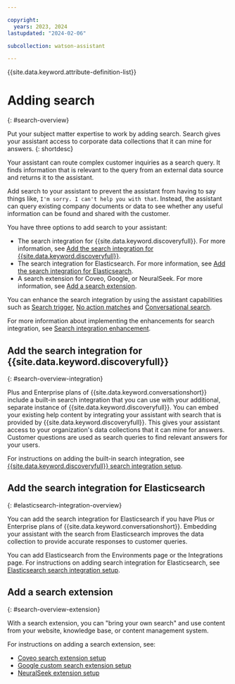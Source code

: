 ```yaml
---

copyright:
  years: 2023, 2024
lastupdated: "2024-02-06"

subcollection: watson-assistant

---
```


{{site.data.keyword.attribute-definition-list}}

# Adding search
{: #search-overview}

Put your subject matter expertise to work by adding search. Search gives your assistant access to corporate data collections that it can mine for answers.
{: shortdesc}

Your assistant can route complex customer inquiries as a search query. It finds information that is relevant to the query from an external data source and returns it to the assistant.

Add search to your assistant to prevent the assistant from having to say things like, `I'm sorry. I can't help you with that`. Instead, the assistant can query existing company documents or data to see whether any useful information can be found and shared with the customer.

You have three options to add search to your assistant:
- The search integration for {{site.data.keyword.discoveryfull}}. For more information, see [Add the search integration for {{site.data.keyword.discoveryfull}}](#search-overview-integration).
- The search integration for Elasticsearch. For more information, see [Add the search integration for Elasticsearch](#elasticsearch-integration-overview).
- A search extension for Coveo, Google, or NeuralSeek. For more information, see [Add a search extension](#search-overview-extension).

You can enhance the search integration by using the assistant capabilities such as [Search trigger](/docs/watson-assistant?topic=watson-assistant-search-integration-enhancement#search-add-trigger),  [No action matches](/docs/watson-assistant?topic=watson-assistant-handle-errors#no-action-matches) and [Conversational search](/docs/watson-assistant?topic=watson-assistant-conversational-search#conversational-search-setup). 

For more information about implementing the enhancements for search integration, see [Search integration enhancement](/docs/watson-assistant?topic=watson-assistant-search-integration-enhancement).

## Add the search integration for {{site.data.keyword.discoveryfull}}
{: #search-overview-integration}

Plus and Enterprise plans of {{site.data.keyword.conversationshort}} include a built-in search integration that you can use with your additional, separate instance of {{site.data.keyword.discoveryfull}}. You can embed your existing help content by integrating your assistant with search that is provided by {{site.data.keyword.discoveryfull}}. This gives your assistant access to your organization's data collections that it can mine for answers. Customer questions are used as search queries to find relevant answers for your users.

For instructions on adding the built-in search integration, see [{{site.data.keyword.discoveryfull}} search integration setup](/docs/watson-assistant?topic=watson-assistant-search-add).

## Add the search integration for Elasticsearch
{: #elasticsearch-integration-overview}

You can add the search integration for Elasticsearch if you have Plus or Enterprise plans of {{site.data.keyword.conversationshort}}. Embedding your assistant with the search from Elasticsearch improves the data collection to provide accurate responses to customer queries. 

You can add Elasticsearch from the Environments page or the Integrations page. For instructions on adding search integration for Elasticsearch, see [Elasticsearch search integration setup](/docs/watson-assistant?topic=watson-assistant-search-elasticsearch-add).

## Add a search extension
{: #search-overview-extension}

With a search extension, you can "bring your own search" and use content from your website, knowledge base, or content management system.

For instructions on adding a search extension, see:
- [Coveo search extension setup](/docs/watson-assistant?topic=watson-assistant-search-extension-coveo)
- [Google custom search extension setup](/docs/watson-assistant?topic=watson-assistant-search-extension-google)
- [NeuralSeek extension setup](/docs/watson-assistant?topic=watson-assistant-search-extension-neuralseek)

